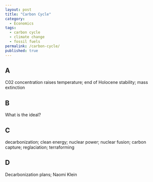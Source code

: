 ```yaml
---
layout: post
title: "Carbon Cycle"
category:
  - Economics
tags:
  - carbon cycle
  - climate change
  - fossil fuels
permalink: /carbon-cycle/
published: true
---
```


## A

C02 concentration raises temperature; end of Holocene stability; mass extinction

## B

What is the ideal?

## C

decarbonization; clean energy; nuclear power; nuclear fusion; carbon capture; reglaciation; terraforming

## D

Decarbonization plans; Naomi Klein
